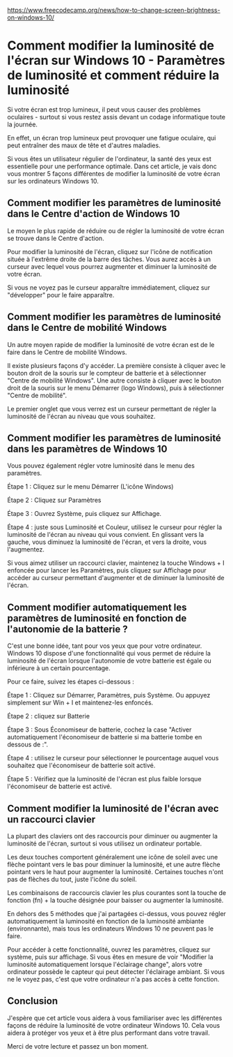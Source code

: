 https://www.freecodecamp.org/news/how-to-change-screen-brightness-on-windows-10/

# Comment modifier la luminosité de l'écran sur Windows 10 - Paramètres de luminosité et comment réduire la luminosité

Si votre écran est trop lumineux, il peut vous causer des problèmes oculaires - surtout si vous restez assis devant un codage informatique toute la journée.

En effet, un écran trop lumineux peut provoquer une fatigue oculaire, qui peut entraîner des maux de tête et d'autres maladies.

Si vous êtes un utilisateur régulier de l'ordinateur, la santé des yeux est essentielle pour une performance optimale. Dans cet article, je vais donc vous montrer 5 façons différentes de modifier la luminosité de votre écran sur les ordinateurs Windows 10.

## Comment modifier les paramètres de luminosité dans le Centre d'action de Windows 10

Le moyen le plus rapide de réduire ou de régler la luminosité de votre écran se trouve dans le Centre d'action.

Pour modifier la luminosité de l'écran, cliquez sur l'icône de notification située à l'extrême droite de la barre des tâches. Vous aurez accès à un curseur avec lequel vous pourrez augmenter et diminuer la luminosité de votre écran.

Si vous ne voyez pas le curseur apparaître immédiatement, cliquez sur "développer" pour le faire apparaître.

## Comment modifier les paramètres de luminosité dans le Centre de mobilité Windows

Un autre moyen rapide de modifier la luminosité de votre écran est de le faire dans le Centre de mobilité Windows.

Il existe plusieurs façons d'y accéder. La première consiste à cliquer avec le bouton droit de la souris sur le compteur de batterie et à sélectionner "Centre de mobilité Windows". Une autre consiste à cliquer avec le bouton droit de la souris sur le menu Démarrer (logo Windows), puis à sélectionner "Centre de mobilité".

Le premier onglet que vous verrez est un curseur permettant de régler la luminosité de l'écran au niveau que vous souhaitez.


## Comment modifier les paramètres de luminosité dans les paramètres de Windows 10

Vous pouvez également régler votre luminosité dans le menu des paramètres.

Étape 1 : Cliquez sur le menu Démarrer (L'icône Windows)

Étape 2 : Cliquez sur Paramètres

Étape 3 : Ouvrez Système, puis cliquez sur Affichage.

Étape 4 : juste sous Luminosité et Couleur, utilisez le curseur pour régler la luminosité de l'écran au niveau qui vous convient. En glissant vers la gauche, vous diminuez la luminosité de l'écran, et vers la droite, vous l'augmentez.

Si vous aimez utiliser un raccourci clavier, maintenez la touche Windows + I enfoncée pour lancer les Paramètres, puis cliquez sur Affichage pour accéder au curseur permettant d'augmenter et de diminuer la luminosité de l'écran.

## Comment modifier automatiquement les paramètres de luminosité en fonction de l'autonomie de la batterie ?

C'est une bonne idée, tant pour vos yeux que pour votre ordinateur. Windows 10 dispose d'une fonctionnalité qui vous permet de réduire la luminosité de l'écran lorsque l'autonomie de votre batterie est égale ou inférieure à un certain pourcentage.

Pour ce faire, suivez les étapes ci-dessous :

Étape 1 : Cliquez sur Démarrer, Paramètres, puis Système. Ou appuyez simplement sur Win + I et maintenez-les enfoncés.

Étape 2 : cliquez sur Batterie

Étape 3 : Sous Économiseur de batterie, cochez la case "Activer automatiquement l'économiseur de batterie si ma batterie tombe en dessous de :".

Étape 4 : utilisez le curseur pour sélectionner le pourcentage auquel vous souhaitez que l'économiseur de batterie soit activé.

Étape 5 : Vérifiez que la luminosité de l'écran est plus faible lorsque l'économiseur de batterie est activé.

## Comment modifier la luminosité de l'écran avec un raccourci clavier

La plupart des claviers ont des raccourcis pour diminuer ou augmenter la luminosité de l'écran, surtout si vous utilisez un ordinateur portable.

Les deux touches comportent généralement une icône de soleil avec une flèche pointant vers le bas pour diminuer la luminosité, et une autre flèche pointant vers le haut pour augmenter la luminosité. Certaines touches n'ont pas de flèches du tout, juste l'icône du soleil.

Les combinaisons de raccourcis clavier les plus courantes sont la touche de fonction (fn) + la touche désignée pour baisser ou augmenter la luminosité.

En dehors des 5 méthodes que j'ai partagées ci-dessus, vous pouvez régler automatiquement la luminosité en fonction de la luminosité ambiante (environnante), mais tous les ordinateurs Windows 10 ne peuvent pas le faire.

Pour accéder à cette fonctionnalité, ouvrez les paramètres, cliquez sur système, puis sur affichage. Si vous êtes en mesure de voir "Modifier la luminosité automatiquement lorsque l'éclairage change", alors votre ordinateur possède le capteur qui peut détecter l'éclairage ambiant. Si vous ne le voyez pas, c'est que votre ordinateur n'a pas accès à cette fonction.

## Conclusion

J'espère que cet article vous aidera à vous familiariser avec les différentes façons de réduire la luminosité de votre ordinateur Windows 10. Cela vous aidera à protéger vos yeux et à être plus performant dans votre travail.

Merci de votre lecture et passez un bon moment.


